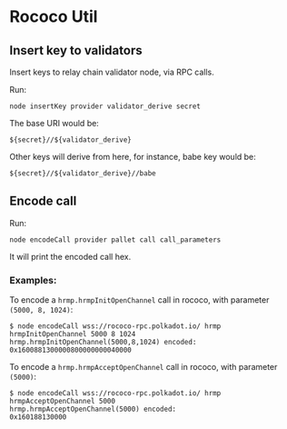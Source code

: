 # Rococo Util

## Insert key to validators

Insert keys to relay chain validator node, via RPC calls.

Run:

```
node insertKey provider validator_derive secret
```

The base URI would be:

```
${secret}//${validator_derive}
```

Other keys will derive from here, for instance, babe key would be:

```
${secret}//${validator_derive}//babe
```


## Encode call

Run:

```
node encodeCall provider pallet call call_parameters
```

It will print the encoded call hex.

### Examples:

To encode a `hrmp.hrmpInitOpenChannel` call in rococo, with parameter `(5000, 8, 1024)`:

```
$ node encodeCall wss://rococo-rpc.polkadot.io/ hrmp hrmpInitOpenChannel 5000 8 1024
hrmp.hrmpInitOpenChannel(5000,8,1024) encoded:
0x1600881300000800000000040000
```

To encode a `hrmp.hrmpAcceptOpenChannel` call in rococo, with parameter `(5000)`:

```
$ node encodeCall wss://rococo-rpc.polkadot.io/ hrmp hrmpAcceptOpenChannel 5000
hrmp.hrmpAcceptOpenChannel(5000) encoded:
0x160188130000
```

